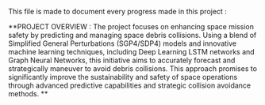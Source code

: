 This file is made to document every progress made in this project :

**PROJECT OVERVIEW : The project focuses on enhancing space mission safety by predicting and managing space debris collisions. Using a blend of Simplified General Perturbations (SGP4/SDP4) models and innovative machine learning techniques, including Deep Learning LSTM networks and Graph Neural Networks, this initiative aims to accurately forecast and strategically maneuver to avoid debris collisions. This approach promises to significantly improve the sustainability and safety of space operations through advanced predictive capabilities and strategic collision avoidance methods. **
